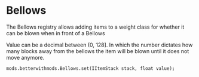 # Bellows

The Bellows registry allows adding items to a weight class for whether it can be blown when in front of a Bellows

Value can be a decimal between (0, 128]. In which the number dictates how many blocks away from the bellows the item will be blown until it does not move anymore.

    mods.betterwithmods.Bellows.set(IItemStack stack, float value);